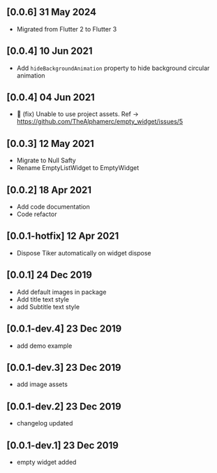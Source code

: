 ## [0.0.6] 31 May 2024
* Migrated from Flutter 2 to Flutter 3 
## [0.0.4] 10 Jun 2021
* Add `hideBackgroundAnimation` property to hide background  circular animation
## [0.0.4] 04 Jun 2021
* 🐛 (fix) Unable to use project assets. Ref -> https://github.com/TheAlphamerc/empty_widget/issues/5 
## [0.0.3] 12 May 2021
* Migrate to Null Safty
* Rename EmptyListWidget to EmptyWidget
## [0.0.2] 18 Apr 2021 
 * Add code documentation
 * Code refactor

## [0.0.1-hotfix] 12 Apr 2021
  * Dispose Tiker automatically on widget dispose
  
## [0.0.1] 24 Dec 2019
  * Add default images in package
  * Add title text style
  * add Subtitle text style

## [0.0.1-dev.4] 23 Dec 2019
  * add demo example

## [0.0.1-dev.3] 23 Dec 2019
  * add image assets
  
## [0.0.1-dev.2] 23 Dec 2019
  * changelog updated

## [0.0.1-dev.1] 23 Dec 2019

  * empty widget added
  

  